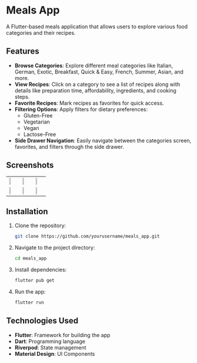 # Meals App

A Flutter-based meals application that allows users to explore various food categories and their recipes.

## Features

- **Browse Categories**: Explore different meal categories like Italian, German, Exotic, Breakfast, Quick & Easy, French, Summer, Asian, and more.
- **View Recipes**: Click on a category to see a list of recipes along with details like preparation time, affordability, ingredients, and cooking steps.
- **Favorite Recipes**: Mark recipes as favorites for quick access.
- **Filtering Options**: Apply filters for dietary preferences:
  - Gluten-Free
  - Vegetarian
  - Vegan
  - Lactose-Free
- **Side Drawer Navigation**: Easily navigate between the categories screen, favorites, and filters through the side drawer.

## Screenshots
<table>
  <tr>
    <td><img src="https://github.com/user-attachments/assets/e4209c11-f9ba-400c-a263-e88a70155cc2" width="30%"></td>
    <td><img src="https://github.com/user-attachments/assets/a608ebc0-a144-4fe2-85ab-a340b7ecc9bf" width="30%"></td>
    <td><img src="https://github.com/user-attachments/assets/07d1a978-231b-4eb8-a365-3cd3b0adb5f4" width="30%"></td>
  </tr>
  <tr>
    <td><img src="https://github.com/user-attachments/assets/6f36193d-efcf-4eb3-b409-ba5beb52a0ea" width="30%"></td>
    <td><img src="https://github.com/user-attachments/assets/4789ddc3-6b38-4e06-a48d-64d1f33cd8e9" width="30%"></td>
    <td><img src="https://github.com/user-attachments/assets/8d31865a-5373-463d-9073-bb0ac82647f4" width="30%"></td>
  </tr>
</table>


## Installation

1. Clone the repository:
   ```sh
   git clone https://github.com/yourusername/meals_app.git
   ```
2. Navigate to the project directory:
   ```sh
   cd meals_app
   ```
3. Install dependencies:
   ```sh
   flutter pub get
   ```
4. Run the app:
   ```sh
   flutter run
   ```

## Technologies Used

- **Flutter**: Framework for building the app
- **Dart**: Programming language
- **Riverpod**: State management
- **Material Design**: UI Components


